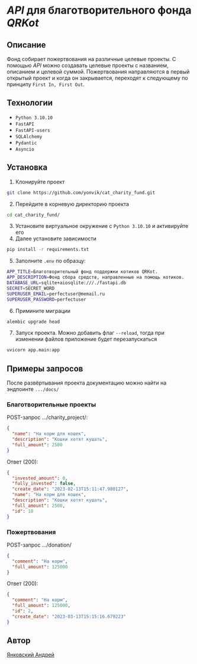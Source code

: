 # *API* для благотворительного фонда *QRKot*

## Описание
Фонд собирает пожертвования на различные целевые проекты. С помощью *API* можно создавать целевые проекты с названием, описанием и целевой суммой. Пожертвования направляются в первый открытый проект и когда он закрывается, переходят к следующему по принципу `First In, First Out`.
## Технологии
- `Python 3.10.10`
- `FastAPI`
- `FastAPI-users`
- `SQLAlchemy`
- `Pydantic`
- `Asyncio`
## Установка
1. Клонируйте проект 
```BASH
git clone https://github.com/yonvik/cat_charity_fund.git
```
2. Перейдите в корневую директорию проекта 
```BASH
cd cat_charity_fund/
```
3. Установите виртуальное окружение с `Python 3.10.10` и активируйте его  
4. Далее установите зависимости 
```BASH
pip install -r requirements.txt
```
5. Заполните `.env` по образцу:
```BASH
APP_TITLE=Благотворительный фонд поддержки котиков QRKot.
APP_DESCRIPTION=Фонд сбора средств, направленные на помощь котиков.
DATABASE_URL=sqlite+aiosqlite:///./fastapi.db
SECRET=SECRET_WORD
SUPERUSER_EMAIL=perfectuser@memail.ru
SUPERUSER_PASSWORD=perfectuser

```   
6. Примините миграции
```BASH
alembic upgrade head
```
7. Запуск проекта. Можно добавить флаг `--reload`, тогда при изменении файлов приложение будет перезапускаться
```BASH
uvicorn app.main:app
```
## Примеры запросов
После развёртывания проекта документацию можно найти на эндпоинте `.../docs/`
### Благотворительные проекты
POST-запрос .../charity_project/:
```JSON
{
  "name": "На корм для кошек",
  "description": "Кошки хотят кушать",
  "full_amount": 2500
}
```
Ответ (200):
```JSON
{
  "invested_amount": 0,
  "fully_invested": false,
  "create_date": "2023-02-13T15:11:47.980127",
  "name": "На корм для кошек",
  "description": "Кошки хотят кушать",
  "full_amount": 2500,
  "id": 10
}
```
### Пожертвования
POST-запрос .../donation/
```JSON
{
  "comment": "На корм",
  "full_amount": 125000
}
```
Ответ (200):
```JSON
{
  "comment": "На корм",
  "full_amount": 125000,
  "id": 2,
  "create_date": "2023-03-13T15:15:16.679223"
}
```
## Автор
[Янковский Андрей](https://github.com/yonvik)
